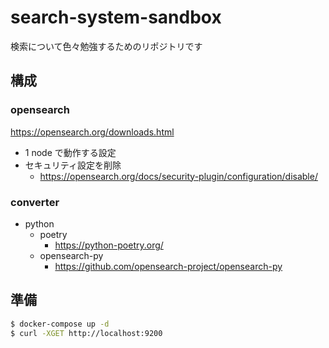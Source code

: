 # search-system-sandbox

検索について色々勉強するためのリポジトリです


## 構成

### opensearch

https://opensearch.org/downloads.html

* 1 node で動作する設定
* セキュリティ設定を削除
  * https://opensearch.org/docs/security-plugin/configuration/disable/

### converter

* python
  * poetry
    * https://python-poetry.org/
  * opensearch-py
    * https://github.com/opensearch-project/opensearch-py


## 準備

```bash
$ docker-compose up -d
$ curl -XGET http://localhost:9200
```
